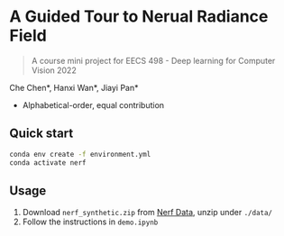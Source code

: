 # A Guided Tour to Nerual Radiance Field

> A course mini project for EECS 498 - Deep learning for Computer Vision 2022

Che Chen*, Hanxi Wan*, Jiayi Pan*

+ Alphabetical-order, equal contribution

## Quick start

```bash
conda env create -f environment.yml
conda activate nerf
```
## Usage

1. Download `nerf_synthetic.zip` from [Nerf Data](https://drive.google.com/drive/folders/128yBriW1IG_3NJ5Rp7APSTZsJqdJdfc1?usp=sharing), unzip under `./data/`
2. Follow the instructions in `demo.ipynb`
